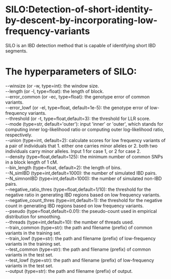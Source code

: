 # SILO:Detection-of-short-identity-by-descent-by-incorporating-low-frequency-variants
SILO is an IBD detection method that is capable of identifying short IBD segments.
# The hyperparameters of SILO:
--winsize (or -w, type=int): the window size.  
--length (or -l, type=float): the length of block.  
--error_common (or -ec, type=float): the genotype error of common variants.  
--error_lowf (or -el, type=float, default=1e-5): the genotype error of low-frequency variants.  
--threshold (or -t, type=float,default=3): the threshold for LLR score.  
--mode (type=str, default='outer'): input 'inner' or 'outer', which stands for computing inner log-likelihood ratio or computing outer log-likelihood ratio, respectively.  
--union (type=int, default=2): calculate scores for low frequency variants of a pair of individuals that 1. either one carries minor alleles or 2. both two individuals carry minor alleles. Input 1 for case 1, or 2 for case 2.  
--density (type=float,default=125): the minimum number of common SNPs in a block length of 1 cM.  
--bin_length (type=float, default=2): the length of bins.  
--N_simIBD (type=int,default=1000): the number of simulated IBD pairs.  
--N_simnonIBD (type=int,default=1000): the number of simulated non-IBD pairs.  
--negative_ratio_thres (type=float,default=1/10): the threshold for the negative ratio in generating IBD regions based on low frequency variants.  
--negative_count_thres (type=int,default=1): the threshold for the negative count in generating IBD regions based on low frequency variants.  
--pseudo (type=float,default=0.01): the pseudo-count used in empirical distribution for smoothing.  
--threads (type=int,default=10): the number of threads used.  
--train_common (type=str): the path and filename (prefix) of common variants in the training set.  
--train_lowf (type=str): the path and filename (prefix) of low-frequency variants in the training set.  
--test_common (type=str): the path and filename (prefix) of common variants in the test set.  
--test_lowf (type=str): the path and filename (prefix) of low-frequency variants in the test set.  
--output (type=str): the path and filename (prefix) of output.  
